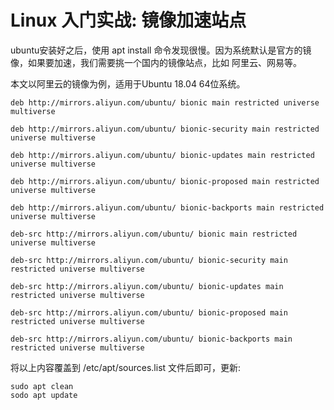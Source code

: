 # Linux 入门实战:  镜像加速站点

ubuntu安装好之后，使用 apt install 命令发现很慢。因为系统默认是官方的镜像，如果要加速，我们需要挑一个国内的镜像站点，比如 阿里云、网易等。

本文以阿里云的镜像为例，适用于Ubuntu 18.04 64位系统。

	deb http://mirrors.aliyun.com/ubuntu/ bionic main restricted universe multiverse
	
	deb http://mirrors.aliyun.com/ubuntu/ bionic-security main restricted universe multiverse
	
	deb http://mirrors.aliyun.com/ubuntu/ bionic-updates main restricted universe multiverse
	
	deb http://mirrors.aliyun.com/ubuntu/ bionic-proposed main restricted universe multiverse
	
	deb http://mirrors.aliyun.com/ubuntu/ bionic-backports main restricted universe multiverse
	
	deb-src http://mirrors.aliyun.com/ubuntu/ bionic main restricted universe multiverse
	
	deb-src http://mirrors.aliyun.com/ubuntu/ bionic-security main restricted universe multiverse
	
	deb-src http://mirrors.aliyun.com/ubuntu/ bionic-updates main restricted universe multiverse
	
	deb-src http://mirrors.aliyun.com/ubuntu/ bionic-proposed main restricted universe multiverse
	
	deb-src http://mirrors.aliyun.com/ubuntu/ bionic-backports main restricted universe multiverse


将以上内容覆盖到 /etc/apt/sources.list 文件后即可，更新:

	sudo apt clean
	sodo apt update


